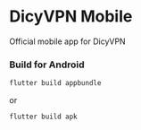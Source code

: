 # DicyVPN Mobile
Official mobile app for DicyVPN

### Build for Android
```bash
flutter build appbundle
```
or 
```bash
flutter build apk
```
